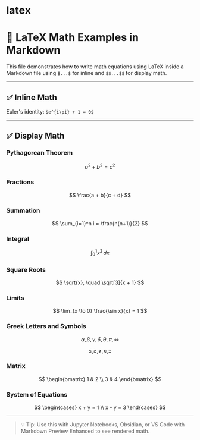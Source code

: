 # latex


# 📐 LaTeX Math Examples in Markdown

This file demonstrates how to write math equations using LaTeX inside a Markdown file using `$...$` for inline and `$$...$$` for display math.

---

## ✅ Inline Math

Euler's identity: `$e^{i\pi} + 1 = 0$`

---

## ✅ Display Math

### Pythagorean Theorem
$$
a^2 + b^2 = c^2
$$

### Fractions
$$
\frac{a + b}{c + d}
$$

### Summation
$$
\sum_{i=1}^n i = \frac{n(n+1)}{2}
$$

### Integral
$$
\int_0^1 x^2 \, dx
$$

### Square Roots
$$
\sqrt{x}, \quad \sqrt[3]{x + 1}
$$

### Limits
$$
\lim_{x \to 0} \frac{\sin x}{x} = 1
$$

### Greek Letters and Symbols
$$
\alpha, \beta, \gamma, \delta, \theta, \pi, \infty
$$

$$
\leq, \geq, \neq, \approx, \pm
$$

### Matrix
$$
\begin{bmatrix}
1 & 2 \\
3 & 4
\end{bmatrix}
$$

### System of Equations
$$
\begin{cases}
x + y = 1 \\
x - y = 3
\end{cases}
$$

---

> 💡 Tip: Use this with Jupyter Notebooks, Obsidian, or VS Code with Markdown Preview Enhanced to see rendered math.
